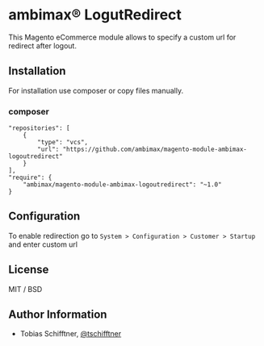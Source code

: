 
#  ambimax® LogutRedirect

This Magento eCommerce module allows to specify a custom url for redirect after logout.

## Installation

For installation use composer or copy files manually.

### composer
```
"repositories": [
    {
        "type": "vcs",
        "url": "https://github.com/ambimax/magento-module-ambimax-logoutredirect"
    }
],
"require": {
    "ambimax/magento-module-ambimax-logoutredirect": "~1.0"
}
```

## Configuration

To enable redirection go to ```System > Configuration > Customer > Startup``` and enter custom url

## License

MIT / BSD

## Author Information

 - Tobias Schifftner, [@tschifftner](https://twitter.com/tschifftner)